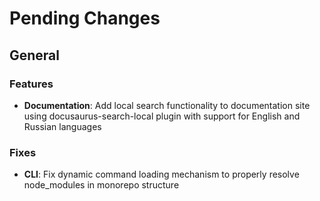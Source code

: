 # Pending Changes

## General

### Features
- **Documentation**: Add local search functionality to documentation site using docusaurus-search-local plugin with support for English and Russian languages

### Fixes
- **CLI**: Fix dynamic command loading mechanism to properly resolve node_modules in monorepo structure